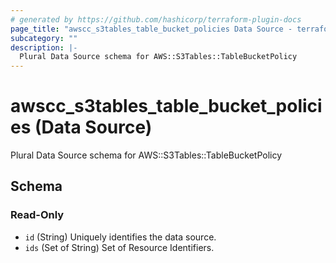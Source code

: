 ```yaml
---
# generated by https://github.com/hashicorp/terraform-plugin-docs
page_title: "awscc_s3tables_table_bucket_policies Data Source - terraform-provider-awscc"
subcategory: ""
description: |-
  Plural Data Source schema for AWS::S3Tables::TableBucketPolicy
---
```


# awscc_s3tables_table_bucket_policies (Data Source)

Plural Data Source schema for AWS::S3Tables::TableBucketPolicy



<!-- schema generated by tfplugindocs -->
## Schema

### Read-Only

- `id` (String) Uniquely identifies the data source.
- `ids` (Set of String) Set of Resource Identifiers.
